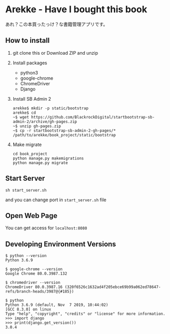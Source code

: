 # Arekke - Have I bought this book

あれ？この本買ったっけ？な書籍管理アプリです。

## How to install

1. git clone this or Download ZIP and unzip

2. Install packages
    - python3
    - google-chrome
    - ChromeDriver
    - Django

3. Install SB Admin 2

    ```shell for install SB Admin 2
    arekke$ mkdir -p static/bootstrap
    arekke$ cd
    ~$ wget https://github.com/BlackrockDigital/startbootstrap-sb-admin-2/archive/gh-pages.zip
    ~$ unzip gh-pages.zip
    ~$ cp -r startbootstrap-sb-admin-2-gh-pages/* /path/to/arekke/book_project/static/bootstrap
    ```

4. Make migrate

    ```shell
    cd book_project
    python manage.py makemigrations
    python manage.py migrate
    ```

## Start Server

```shell
sh start_server.sh
```

and you can change port in `start_server.sh` file

## Open Web Page

You can get access for `localhost:8080`

## Developing Environment Versions

```shell
$ python --version
Python 3.6.9

$ google-chrome --version
Google Chrome 80.0.3987.132

$ chromedriver --version
ChromeDriver 80.0.3987.16 (320f6526c1632ad4f205ebce69b99a062ed78647-refs/branch-heads/3987@{#185})

$ python
Python 3.6.9 (default, Nov  7 2019, 10:44:02)
[GCC 8.3.0] on linux
Type "help", "copyright", "credits" or "license" for more information.
>>> import django
>>> print(django.get_version())
3.0.4
```
